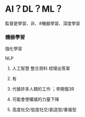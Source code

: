 # AI？DL？ML？

監督是學習、非、#機器學習、深度學習

### 機器學習

強化學習

NLP

1. 人工智慧 整合資料 梳理出答案

2. 有

3. 代替許多人類的工作 ；李開復3R

4. 可能會使權威的力量下降
   
5. 高度社交/低度社交/創造型/重複型

